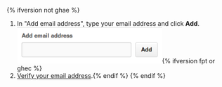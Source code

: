 {% ifversion not ghae %}
1. In "Add email address", type your email address and click **Add**.
   ![Email addition button](/assets/images/help/settings/add-email-address.png){% ifversion fpt or ghec %}
2. [Verify your email address](/articles/verifying-your-email-address).{% endif %}
{% endif %}
